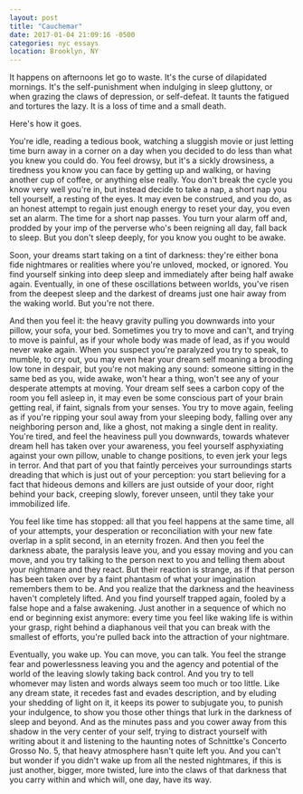 ```yaml
---
layout: post
title: "Cauchemar"
date: 2017-01-04 21:09:16 -0500
categories: nyc essays
location: Brooklyn, NY
---
```


It happens on afternoons let go to waste. It's the curse of dilapidated mornings. It's the self-punishment when indulging in sleep gluttony, or when grazing the claws of depression, or self-defeat. It taunts the fatigued and tortures the lazy. It is a loss of time and a small death.

Here's how it goes.

You're idle, reading a tedious book, watching a sluggish movie or just letting time burn away in a corner on a day when you decided to do less than what you knew you could do. You feel drowsy, but it's a sickly drowsiness, a tiredness you know you can face by getting up and walking, or having another cup of coffee, or anything else really. You don't break the cycle you know very well you're in, but instead decide to take a nap, a short nap you tell yourself, a resting of the eyes. It may even be construed, and you do, as an honest attempt to regain just enough energy to reset your day, you even set an alarm. The time for a short nap passes. You turn your alarm off and, prodded by your imp of the perverse who's been reigning all day, fall back to sleep. But you don't sleep deeply, for you know you ought to be awake. 

Soon, your dreams start taking on a tint of darkness: they're either bona fide nightmares or realities where you're unloved, mocked, or ignored. You find yourself sinking into deep sleep and immediately after being half awake again. Eventually, in one of these oscillations between worlds, you've risen from the deepest sleep and the darkest of dreams just one hair away from the waking world. But you're not there.

And then you feel it: the heavy gravity pulling you downwards into your pillow, your sofa, your bed. Sometimes you try to move and can't, and trying to move is painful, as if your whole body was made of lead, as if you would never wake again. When you suspect you're paralyzed you try to speak, to mumble, to cry out, you may even hear your dream self moaning a brooding low tone in despair, but you're not making any sound: someone sitting in the same bed as you, wide awake, won't hear a thing, won't see any of your desperate attempts at moving. Your dream self sees a carbon copy of the room you fell asleep in, it may even be some conscious part of your brain getting real, if faint, signals from your senses. You try to move again, feeling as if you're ripping your soul away from your sleeping body, falling over any neighboring person and, like a ghost, not making a single dent in reality. You're tired, and feel the heaviness pull you downwards, towards whatever dream hell has taken over your awareness, you feel yourself asphyxiating against your own pillow, unable to change positions, to even jerk your legs in terror. And that part of you that faintly perceives your surroundings starts dreading that which is just out of your perception: you start believing for a fact that hideous demons and killers are just outside of your door, right behind your back, creeping slowly, forever unseen, until they take your immobilized life. 

You feel like time has stopped: all that you feel happens at the same time, all of your attempts, your desperation or reconciliation with your new fate overlap in a split second, in an eternity frozen. And then you feel the darkness abate, the paralysis leave you, and you essay moving and you can move, and you try talking to the person next to you and telling them about your nightmare and they react. But their reaction is strange, as if that person has been taken over by a faint phantasm of what your imagination remembers them to be. And you realize that the darkness and the heaviness haven't completely lifted. And you find yourself trapped again, fooled by a false hope and a false awakening. Just another in a sequence of which no end or beginning exist anymore: every time you feel like waking life is within your grasp, right behind a diaphanous veil that you can break with the smallest of efforts, you're pulled back into the attraction of your nightmare. 

Eventually, you wake up. You can move, you can talk. You feel the strange fear and powerlessness leaving you and the agency and potential of the world of the leaving slowly taking back control. And you try to tell whomever may listen and words always seem too much or too little. Like any dream state, it recedes fast and evades description, and by eluding your shedding of light on it, it keeps its power to subjugate you, to punish your indulgence, to show you those other things that lurk in the darkness of sleep and beyond. And as the minutes pass and you cower away from this shadow in the very center of your self, trying to distract yourself with writing about it and listening to the haunting notes of Schnittke's Concerto Grosso No. 5, that heavy atmosphere hasn't quite left you. And you can't but wonder if you didn't wake up from all the nested nightmares, if this is just another, bigger, more twisted, lure into the claws of that darkness that you carry within and which will, one day, have its way.
